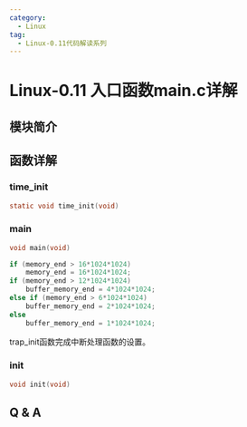 ```yaml
---
category:
  - Linux
tag:
  - Linux-0.11代码解读系列
---
```


# Linux-0.11 入口函数main.c详解

## 模块简介

## 函数详解




### time_init
```c
static void time_init(void)
```

### main
```c
void main(void)	
```
```c
if (memory_end > 16*1024*1024)
    memory_end = 16*1024*1024;
if (memory_end > 12*1024*1024) 
    buffer_memory_end = 4*1024*1024;
else if (memory_end > 6*1024*1024)
    buffer_memory_end = 2*1024*1024;
else
    buffer_memory_end = 1*1024*1024;
```

trap_init函数完成中断处理函数的设置。


### init
```c
void init(void)
```
## Q & A